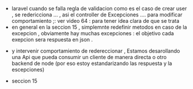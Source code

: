 * laravel cuando se falla regla de validacion como es el caso de crear user , se redericciona ... , asi el controller de Excepciones ....  para modificar comportamiento ;: ver video 64 : para tener idea clara de que se trata 
* en general en la seccion 15 , simplemnte redefinir metodos en caso de la excepcion , obviamente hay muchas excepciones : el objetivo cada exepcion sera respuesta en json .
 - y intervenir comportamiento de redereccionar , Estamos desarollando una Api que pueda consumir un cliente de manera directa o otro backend de node (por eso estoy estandarizando las respuesta y la escepciones)
* seccion 15

